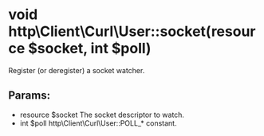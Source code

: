 # void http\Client\Curl\User::socket(resource $socket, int $poll)

Register (or deregister) a socket watcher.

## Params:

* resource $socket
  The socket descriptor to watch.
* int $poll
  http\Client\Curl\User::POLL_* constant.

